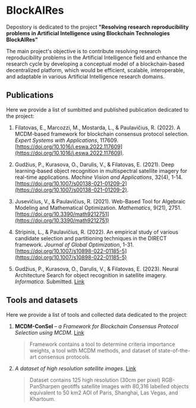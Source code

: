 # BlockAIRes
Depostory is dedicated to the project **"Resolving research reproducibility problems in Artificial Intelligence using Blockchain Technologies BlockAIRes"**

The main project's objective is to contribute resolving research reproducibility problems in the Artificial Intelligence field and enhance the research cycle by developing a conceptual model of a blockchain-based decentralized platform, which would be efficient, scalable, interoperable, and adaptable in various Artificial Intelligence research domains.

## Publications
Here we provide a list of sumbitted and published publication dedicated to the project:

1) Filatovas, E., Marcozzi, M., Mostarda, L., & Paulavičius, R. (2022). A MCDM-based framework for blockchain consensus protocol selection. *Expert Systems with Applications*, 117609. [https://doi.org/10.1016/j.eswa.2022.117609](https://doi.org/10.1016/j.eswa.2022.117609).

2) Gudžius, P., Kurasova, O., Darulis, V., & Filatovas, E. (2021). Deep learning-based object recognition in multispectral satellite imagery for real-time applications. *Machine Vision and Applications*, 32(4), 1-14. [https://doi.org/10.1007/s00138-021-01209-2](https://doi.org/10.1007/s00138-021-01209-2). 

3) Jusevičius, V., & Paulavičius, R. (2021). Web-Based Tool for Algebraic Modeling and Mathematical Optimization. *Mathematics*, 9(21), 2751. [https://doi.org/10.3390/math9212751](https://doi.org/10.3390/math9212751)

4) Stripinis, L., & Paulavičius, R. (2022). An empirical study of various candidate selection and partitioning techniques in the DIRECT framework. *Journal of Global Optimization*, 1-31.[https://doi.org/10.1007/s10898-022-01185-5](https://doi.org/10.1007/s10898-022-01185-5)

5) Gudžius, P., Kurasova, O., Darulis, V., & Filatovas, E. (2023). Neural Architecture Search for object recognition in satellite imagery. *Informatica*. Submitted. [Link](https://github.com/fernest/BlockAIRes/blob/main/Publications/Neural%20Architecture%20Search%20for%20object%20recognition%20in%20satellite%20imagery.pdf)

## Tools and datasets
Here we provide a list of tools and collected data dedicated to the project:
1) **MCDM-ConSel** – *a Framework for Blockchain Consensus Protocol Selection using MCDM*. [Link](https://github.com/blockchain-group/MCDM-ConSel)
    >Framework contains a tool to determine criteria importance weights, a tool with MCDM methods, and dataset of state-of-the-art consensus protocols.
  
2) *A dataset of high resolution satellite images*. [Link](https://github.com/VUDataScience/Deep-learning-based-object-recognition-in-multispectral-satellite-imagery-for-real-time-applicatio) 
    >Dataset contains 125 high resolution (30cm per pixel) RGB-PanSharpen geotiffs satellite images with 80,316 labelled objects equivalent to 50 km2 AOI of Paris, Shanghai, Las Vegas, and Khartoum.


